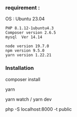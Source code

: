 ### requirement : 

OS : Ubuntu 23.04

    PHP 8.1.12-1ubuntu4.3
    Composer version 2.6.5
    mysql  Ver 14.14

    node version 19.7.0
    npm version 9.5.0
    yarn version 1.22.21

### Installation

composer install

yarn 

yarn watch / yarn dev

php -S localhost:8000 -t public






